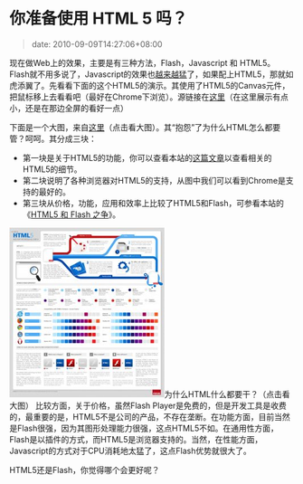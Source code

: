 # 你准备使用 HTML 5 吗？
>date: 2010-09-09T14:27:06+08:00


现在做Web上的效果，主要是有三种方法，Flash，Javascript 和 HTML5。Flash就不用多说了，Javascript的效果也[越来越猛](/2010/JS1K%20%E6%BC%94%E7%A4%BA.md)了，如果配上HTML5，那就如虎添翼了。先看看下面的这个HTML5的演示。其使用了HTML5的Canvas元件，把鼠标移上去看看吧（最好在Chrome下浏览）。源链接在[这里](http://rawkes.com/experiments/google-bouncing-balls-canvas/)（在这里展示有点小，还是在那边全屏的看好一点）



下面是一个大图，来自[这里](http://www.focus.com/images/view/11905/)（点击看大图）。其“抱怨”了为什么HTML怎么都要管？呵呵。其分成三块：



* 第一块是关于HTML5的功能，你可以查看本站的[这篇文章](/2010/%E4%B8%A4%E4%B8%AA%E6%95%99%E7%A8%8B%EF%BC%9ASocket%E5%92%8CHTML5.md)以查看相关的HTML5的细节。
* 第二块说明了各种浏览器对HTML5的支持，从图中我们可以看到Chrome是支持的最好的。
* 第三块从价格，功能，应用和效率上比较了HTML5和Flash，可参看本站的《[HTML5 和 Flash 之争](/2010/HTML5%20%E5%92%8C%20Flash%20%E4%B9%8B%E4%BA%89.md "HTML5 和 Flash 之争")》。


[![](/assets/images/coolshell.cn/wp-content/uploads/2010/09/WTF_HTML51-274x300.jpg "为什么HTML什么都要干？")](https://coolshell.cn/wp-content/uploads/2010/09/WTF_HTML51.jpg)为什么HTML什么都要干？（点击看大图）
比较方面，关于价格，虽然Flash Player是免费的，但是开发工具是收费的，最重要的是，HTML5不是公司的产品，不存在垄断。在功能方面，目前当然是Flash很强，因为其图形处理能力很强，这点HTML5不如。在通用性方面，Flash是以插件的方式，而HTML5是浏览器支持的。当然，在性能方面，Javascript的方式对于CPU消耗地太猛了，这点Flash优势就很大了。


HTML5还是Flash，你觉得哪个会更好呢？  




